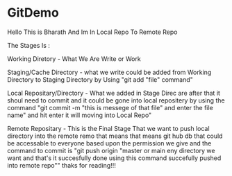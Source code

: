 # GitDemo


Hello This is Bharath And Im In Local Repo To Remote Repo

The Stages Is :

Working Diretory - What We Are Write or Work

Staging/Cache Directory - what we write could be added from Working Directory to Staging Directory by Using "git add "file" command" 

Local Repositary/Directory - What we added in Stage Direc are after that it shoul need to commit and it could be gone into local repositery by using the command "git commit -m "this is messege of that file" and enter the file name" and hit enter it will moving into Local Repo" 

Remote Repositary - This is the Final Stage That we want to push local directory into the remote remo that means that means git hub db that could be accessable to everyone based upon the permission we give and the command to commit is "git push origin "master or main eny directory we want and that's it succesfully done using this command succefully pushed into remote repo""
thaks for reading!!!
